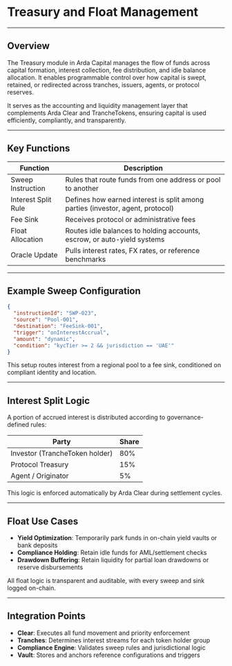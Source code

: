# Treasury and Float Management

---

## Overview

The Treasury module in Arda Capital manages the flow of funds across capital formation, interest collection, fee distribution, and idle balance allocation. It enables programmable control over how capital is swept, retained, or redirected across tranches, issuers, agents, or protocol reserves.

It serves as the accounting and liquidity management layer that complements Arda Clear and TrancheTokens, ensuring capital is used efficiently, compliantly, and transparently.

---

## Key Functions

| Function | Description |
|----------|-------------|
| Sweep Instruction | Rules that route funds from one address or pool to another |
| Interest Split Rule | Defines how earned interest is split among parties (investor, agent, protocol) |
| Fee Sink | Receives protocol or administrative fees |
| Float Allocation | Routes idle balances to holding accounts, escrow, or auto-yield systems |
| Oracle Update | Pulls interest rates, FX rates, or reference benchmarks |

---

## Example Sweep Configuration

```json
{
  "instructionId": "SWP-023",
  "source": "Pool-001",
  "destination": "FeeSink-001",
  "trigger": "onInterestAccrual",
  "amount": "dynamic",
  "condition": "kycTier >= 2 && jurisdiction == 'UAE'"
}
```

This setup routes interest from a regional pool to a fee sink, conditioned on compliant identity and location.

---

## Interest Split Logic

A portion of accrued interest is distributed according to governance-defined rules:

| Party | Share |
|-------|-------|
| Investor (TrancheToken holder) | 80% |
| Protocol Treasury | 15% |
| Agent / Originator | 5% |

This logic is enforced automatically by Arda Clear during settlement cycles.

---

## Float Use Cases

- **Yield Optimization**: Temporarily park funds in on-chain yield vaults or bank deposits
- **Compliance Holding**: Retain idle funds for AML/settlement checks
- **Drawdown Buffering**: Retain liquidity for partial loan drawdowns or reserve disbursements

All float logic is transparent and auditable, with every sweep and sink logged on-chain.

---

## Integration Points

- **Clear**: Executes all fund movement and priority enforcement
- **Tranches**: Determines interest streams for each token holder group
- **Compliance Engine**: Validates sweep rules and jurisdictional logic
- **Vault**: Stores and anchors reference configurations and triggers
